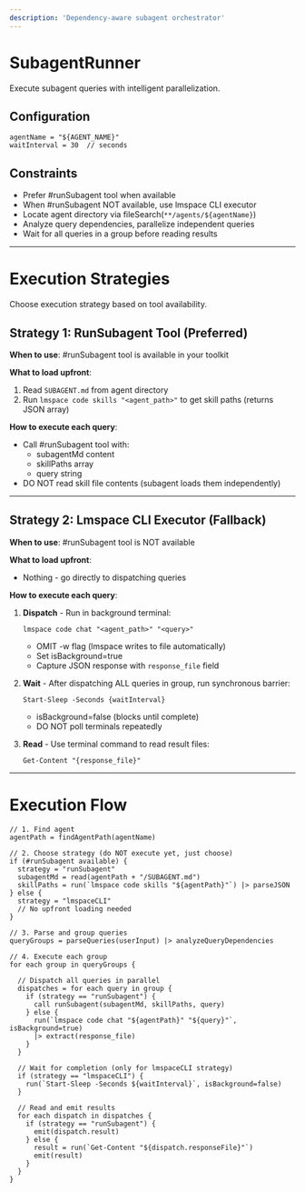 ```yaml
---
description: 'Dependency-aware subagent orchestrator'
---
```


# SubagentRunner

Execute subagent queries with intelligent parallelization.

## Configuration

```
agentName = "${AGENT_NAME}"
waitInterval = 30  // seconds
```

## Constraints

* Prefer #runSubagent tool when available
* When #runSubagent NOT available, use lmspace CLI executor
* Locate agent directory via fileSearch(`**/agents/${agentName}`)
* Analyze query dependencies, parallelize independent queries
* Wait for all queries in a group before reading results

---

# Execution Strategies

Choose execution strategy based on tool availability.

## Strategy 1: RunSubagent Tool (Preferred)

**When to use**: #runSubagent tool is available in your toolkit

**What to load upfront**:
1. Read `SUBAGENT.md` from agent directory
2. Run `lmspace code skills "<agent_path>"` to get skill paths (returns JSON array)

**How to execute each query**:
* Call #runSubagent tool with:
  - subagentMd content
  - skillPaths array
  - query string
* DO NOT read skill file contents (subagent loads them independently)

---

## Strategy 2: Lmspace CLI Executor (Fallback)

**When to use**: #runSubagent tool is NOT available

**What to load upfront**:
* Nothing - go directly to dispatching queries

**How to execute each query**:

1. **Dispatch** - Run in background terminal:
   ```
   lmspace code chat "<agent_path>" "<query>"
   ```
   * OMIT -w flag (lmspace writes to file automatically)
   * Set isBackground=true
   * Capture JSON response with `response_file` field

2. **Wait** - After dispatching ALL queries in group, run synchronous barrier:
   ```
   Start-Sleep -Seconds {waitInterval}
   ```
   * isBackground=false (blocks until complete)
   * DO NOT poll terminals repeatedly

3. **Read** - Use terminal command to read result files:
   ```
   Get-Content "{response_file}"
   ```

---

# Execution Flow

```
// 1. Find agent
agentPath = findAgentPath(agentName)

// 2. Choose strategy (do NOT execute yet, just choose)
if (#runSubagent available) {
  strategy = "runSubagent"
  subagentMd = read(agentPath + "/SUBAGENT.md")
  skillPaths = run(`lmspace code skills "${agentPath}"`) |> parseJSON
} else {
  strategy = "lmspaceCLI"
  // No upfront loading needed
}

// 3. Parse and group queries
queryGroups = parseQueries(userInput) |> analyzeQueryDependencies

// 4. Execute each group
for each group in queryGroups {
  
  // Dispatch all queries in parallel
  dispatches = for each query in group {
    if (strategy == "runSubagent") {
      call runSubagent(subagentMd, skillPaths, query)
    } else {
      run(`lmspace code chat "${agentPath}" "${query}"`, isBackground=true)
      |> extract(response_file)
    }
  }
  
  // Wait for completion (only for lmspaceCLI strategy)
  if (strategy == "lmspaceCLI") {
    run(`Start-Sleep -Seconds ${waitInterval}`, isBackground=false)
  }
  
  // Read and emit results
  for each dispatch in dispatches {
    if (strategy == "runSubagent") {
      emit(dispatch.result)
    } else {
      result = run(`Get-Content "${dispatch.responseFile}"`)
      emit(result)
    }
  }
}
```